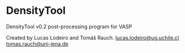 # DensityTool
DensityTool v0.2 post-processing program for VASP

Created by Lucas Lodeiro and Tomáš Rauch.
lucas.lodeiro@ug.uchile.cl
tomas.rauch@uni-jena.de
